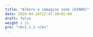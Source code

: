 ```yaml
---
title: "Albero e immagine nodo [AIN00]"
date: 2020-04-24T22:47:10+02:00
draft: false
weight : 11
pre: "<b>1.1.1 </b>"
---
```

